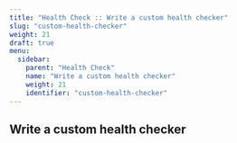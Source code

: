 ```yaml
---
title: "Health Check :: Write a custom health checker"
slug: "custom-health-checker"
weight: 21
draft: true
menu:
  sidebar:
    parent: "Health Check"
    name: "Write a custom health checker"
    weight: 21
    identifier: "custom-health-checker"
---
```


## Write a custom health checker
